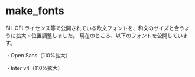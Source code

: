# make_fonts

SIL OFLライセンス等で公開されている欧文フォントを、和文のサイズと合うように拡大・位置調整しました。
現在のところ、以下のフォントを公開しています。

・Open Sans（110%拡大）

・Inter v4（110%拡大）
